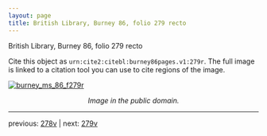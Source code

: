 ```yaml
---
layout: page
title: British Library, Burney 86, folio 279 recto
---
```


British Library, Burney 86, folio 279 recto

Cite this object as `urn:cite2:citebl:burney86pages.v1:279r`.  The full image is linked to a citation tool you can use to cite regions of the image.

[![burney_ms_86_f279r](http://www.homermultitext.org/iipsrv?IIIF=/project/homer/pyramidal/deepzoom/citebl/burney86imgs/v1/burney_ms_86_f279r.tif/full/800,/0/default.jpg)](http://www.homermultitext.org/ict2/?urn=urn:cite2:citebl:burney86imgs.v1:burney_ms_86_f279r) 

<p style="text-align: center; font-style: italic;">Image in the public domain.</p>

---

previous: [278v](../278v/) | next: [279v](../279v/)